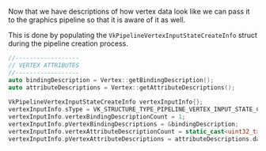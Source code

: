 Now that we have descriptions of how vertex data look like we can pass it to the graphics pipeline so that it is aware of it as well. 

This is done by populating the `VkPipelineVertexInputStateCreateInfo` struct during the pipeline creation process.

```c++
//------------------  
// VERTEX ATTRIBUTES  
//------------------  
auto bindingDescription = Vertex::getBindingDescription();  
auto attributeDescriptions = Vertex::getAttributeDescriptions();  
  
VkPipelineVertexInputStateCreateInfo vertexInputInfo{};  
vertexInputInfo.sType = VK_STRUCTURE_TYPE_PIPELINE_VERTEX_INPUT_STATE_CREATE_INFO;  
vertexInputInfo.vertexBindingDescriptionCount = 1;  
vertexInputInfo.pVertexBindingDescriptions = &bindingDescription;  
vertexInputInfo.vertexAttributeDescriptionCount = static_cast<uint32_t>(attributeDescriptions.size());  
vertexInputInfo.pVertexAttributeDescriptions = attributeDescriptions.data();
```

	